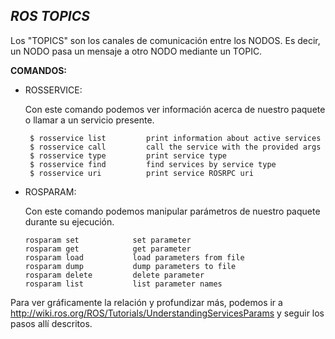 ## ***ROS TOPICS***

Los "TOPICS" son los canales de comunicación entre los NODOS. Es decir, un NODO pasa un mensaje a otro NODO mediante un TOPIC.

**COMANDOS:**

- ROSSERVICE:

    Con este comando podemos ver información acerca de nuestro paquete o llamar a un servicio presente.

       $ rosservice list         print information about active services
       $ rosservice call         call the service with the provided args
       $ rosservice type         print service type
       $ rosservice find         find services by service type
       $ rosservice uri          print service ROSRPC uri

- ROSPARAM:
  
  Con este comando podemos manipular parámetros de nuestro paquete durante su ejecución.

      rosparam set            set parameter
      rosparam get            get parameter
      rosparam load           load parameters from file
      rosparam dump           dump parameters to file
      rosparam delete         delete parameter
      rosparam list           list parameter names
      
      
Para ver gráficamente la relación y profundizar más, podemos ir a http://wiki.ros.org/ROS/Tutorials/UnderstandingServicesParams y seguir los pasos allí descritos.
